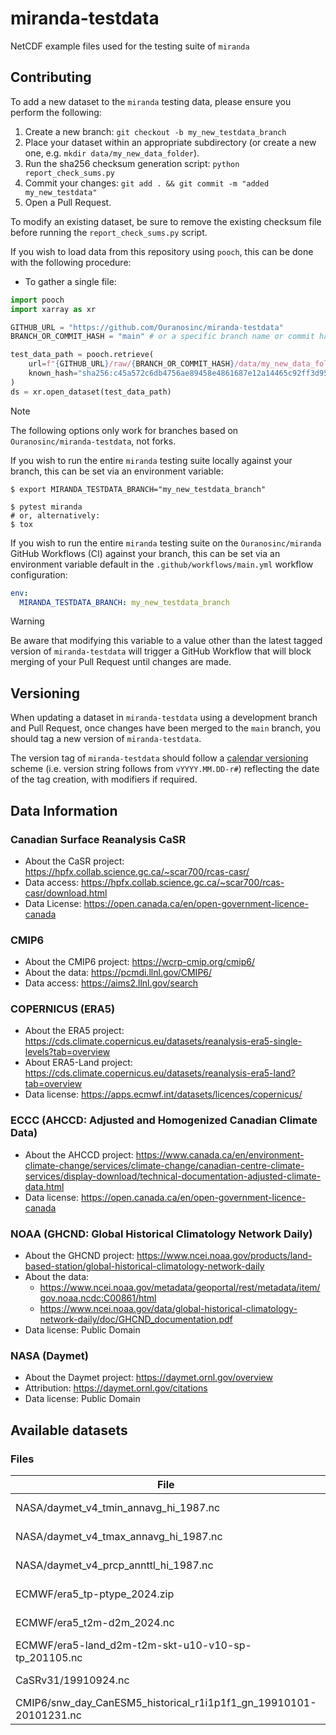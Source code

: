 # miranda-testdata
NetCDF example files used for the testing suite of `miranda`

## Contributing
To add a new dataset to the `miranda` testing data, please ensure you perform the following:

1. Create a new branch: `git checkout -b my_new_testdata_branch`
2. Place your dataset within an appropriate subdirectory (or create a new one, e.g. `mkdir data/my_new_data_folder`).
3. Run the sha256 checksum generation script: `python report_check_sums.py`
4. Commit your changes: `git add . && git commit -m "added my_new_testdata"`
5. Open a Pull Request.

To modify an existing dataset, be sure to remove the existing checksum file before running the `report_check_sums.py` script.

If you wish to load data from this repository using `pooch`, this can be done with the following procedure:

* To gather a single file:
```python
import pooch
import xarray as xr

GITHUB_URL = "https://github.com/Ouranosinc/miranda-testdata"
BRANCH_OR_COMMIT_HASH = "main" # or a specific branch name or commit hash

test_data_path = pooch.retrieve(
    url=f"{GITHUB_URL}/raw/{BRANCH_OR_COMMIT_HASH}/data/my_new_data_folder/my_test_file.nc",
    known_hash="sha256:c45a572c6db4756ae89458e4861687e12a14465c92ff3d95b5634f773de93a34",
)
ds = xr.open_dataset(test_data_path)
```

> [!NOTE]
> The following options only work for branches based on `Ouranosinc/miranda-testdata`, not forks.

If you wish to run the entire `miranda` testing suite locally against your branch, this can be set via an environment variable:
```shell
$ export MIRANDA_TESTDATA_BRANCH="my_new_testdata_branch"

$ pytest miranda
# or, alternatively:
$ tox
```

If you wish to run the entire `miranda` testing suite on the `Ouranosinc/miranda` GitHub Workflows (CI) against your branch,
this can be set via an environment variable default in the `.github/workflows/main.yml` workflow configuration:
```yaml
env:
  MIRANDA_TESTDATA_BRANCH: my_new_testdata_branch
```

> [!WARNING]
> Be aware that modifying this variable to a value other than the latest tagged version of `miranda-testdata`
> will trigger a GitHub Workflow that will block merging of your Pull Request until changes are made.

## Versioning
When updating a dataset in `miranda-testdata` using a development branch and Pull Request,
once changes have been merged to the `main` branch, you should tag a new version of `miranda-testdata`. 

The version tag of `miranda-testdata` should follow a [calendar versioning](https://calver.org/) scheme
(i.e. version string follows from `vYYYY.MM.DD-r#`) reflecting the date of the tag creation, with modifiers if required.

## Data Information

### Canadian Surface Reanalysis CaSR

* About the CaSR project: https://hpfx.collab.science.gc.ca/~scar700/rcas-casr/
* Data access: https://hpfx.collab.science.gc.ca/~scar700/rcas-casr/download.html
* Data License: https://open.canada.ca/en/open-government-licence-canada

### CMIP6

* About the CMIP6 project: https://wcrp-cmip.org/cmip6/
* About the data: https://pcmdi.llnl.gov/CMIP6/
* Data access: https://aims2.llnl.gov/search

### COPERNICUS (ERA5)

* About the ERA5 project: https://cds.climate.copernicus.eu/datasets/reanalysis-era5-single-levels?tab=overview
* About ERA5-Land project: https://cds.climate.copernicus.eu/datasets/reanalysis-era5-land?tab=overview
* Data license: https://apps.ecmwf.int/datasets/licences/copernicus/

### ECCC (AHCCD: Adjusted and Homogenized Canadian Climate Data)

* About the AHCCD project: https://www.canada.ca/en/environment-climate-change/services/climate-change/canadian-centre-climate-services/display-download/technical-documentation-adjusted-climate-data.html
* Data license: https://open.canada.ca/en/open-government-licence-canada

### NOAA (GHCND: Global Historical Climatology Network Daily)

* About the GHCND project: https://www.ncei.noaa.gov/products/land-based-station/global-historical-climatology-network-daily
* About the data:
  * https://www.ncei.noaa.gov/metadata/geoportal/rest/metadata/item/gov.noaa.ncdc:C00861/html
  * https://www.ncei.noaa.gov/data/global-historical-climatology-network-daily/doc/GHCND_documentation.pdf
* Data license: Public Domain

### NASA (Daymet)

* About the Daymet project: https://daymet.ornl.gov/overview
* Attribution: https://daymet.ornl.gov/citations
* Data license: Public Domain

[//]: # (Code below this line is autogenerated by `report_check_sums.py`)
## Available datasets
### Files

| File | Size | Checksum |
| ---- | ---- | -------- |
| NASA/daymet_v4_tmin_annavg_hi_1987.nc | 1.0 MiB | sha256:1c81c025847e4ca6ec04414ab39f15cff3bfe946dbeff6678c36f906ae38c0d7 |
| NASA/daymet_v4_tmax_annavg_hi_1987.nc | 1.0 MiB | sha256:2cddc075dd3f660220a5e6dec1cd7ea625bf1e258fe978303d69945d553ce0cc |
| NASA/daymet_v4_prcp_annttl_hi_1987.nc | 1.0 MiB | sha256:255ea804907770f2784f06939072caed42733c5a1f79d3d29f3dd0963c9cef78 |
| ECMWF/era5_tp-ptype_2024.zip | 1.3 MiB | sha256:beb62aaeaba06f25ef6beea91d3ea637018192cdc42c535a3810456ca55bd312 |
| ECMWF/era5_t2m-d2m_2024.nc | 1.2 MiB | sha256:b93251a8bce720bd08d9a812c9a27678c49381c0635888cb8249f581255301d9 |
| ECMWF/era5-land_d2m-t2m-skt-u10-v10-sp-tp_201105.nc | 301.6 kiB | sha256:baf10465ac70cabd9463bce3b7941d5111a030ef69d9505dfd826aedea2cd1ac |
| CaSRv31/19910924.nc | 729.0 kiB | sha256:f4d501dcab4cfa79da2226d245e10c61ad87c4f6387fd9dd7d72fadb01221516 |
| CMIP6/snw_day_CanESM5_historical_r1i1p1f1_gn_19910101-20101231.nc | 491.1 kiB | sha256:05263d68f5c7325439a170990731fcb90d1103a6c5e4f0c0fd1d3a44b92e88e0 |
